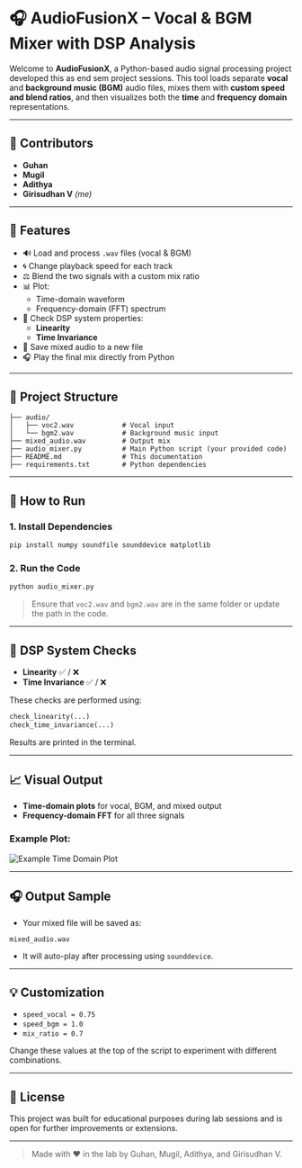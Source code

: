 # 🎧 AudioFusionX – Vocal & BGM Mixer with DSP Analysis

Welcome to **AudioFusionX**, a Python-based audio signal processing project developed this as end sem project sessions. This tool loads separate **vocal** and **background music (BGM)** audio files, mixes them with **custom speed and blend ratios**, and then visualizes both the **time** and **frequency domain** representations.

---

## 👥 Contributors
- **Guhan**
- **Mugil**
- **Adithya**
- **Girisudhan V** *(me)*

---

## 📌 Features

- 🔊 Load and process `.wav` files (vocal & BGM)
- 🌀 Change playback speed for each track
- ⚖️ Blend the two signals with a custom mix ratio
- 📊 Plot:
  - Time-domain waveform
  - Frequency-domain (FFT) spectrum
- 🧪 Check DSP system properties:
  - **Linearity**
  - **Time Invariance**
- 💾 Save mixed audio to a new file
- 🎧 Play the final mix directly from Python

---

## 📂 Project Structure

```
├── audio/
│   ├── voc2.wav            # Vocal input
│   └── bgm2.wav            # Background music input
├── mixed_audio.wav         # Output mix
├── audio_mixer.py          # Main Python script (your provided code)
├── README.md               # This documentation
├── requirements.txt        # Python dependencies
```

---

## 🚀 How to Run

### 1. Install Dependencies

```bash
pip install numpy soundfile sounddevice matplotlib
```

### 2. Run the Code

```bash
python audio_mixer.py
```

> Ensure that `voc2.wav` and `bgm2.wav` are in the same folder or update the path in the code.

---

## 🧪 DSP System Checks

- **Linearity** ✅ / ❌
- **Time Invariance** ✅ / ❌

These checks are performed using:
```python
check_linearity(...)
check_time_invariance(...)
```

Results are printed in the terminal.

---

## 📈 Visual Output

- **Time-domain plots** for vocal, BGM, and mixed output
- **Frequency-domain FFT** for all three signals

### Example Plot:
![Example Time Domain Plot](assets/time_plot_example.png)

---

## 🎧 Output Sample

- Your mixed file will be saved as:
```
mixed_audio.wav
```
- It will auto-play after processing using `sounddevice`.

---

## 💡 Customization

- `speed_vocal = 0.75`  
- `speed_bgm = 1.0`  
- `mix_ratio = 0.7`

Change these values at the top of the script to experiment with different combinations.

---

## 📜 License

This project was built for educational purposes during lab sessions and is open for further improvements or extensions.

---

> Made with ❤️ in the lab by Guhan, Mugil, Adithya, and Girisudhan V.
